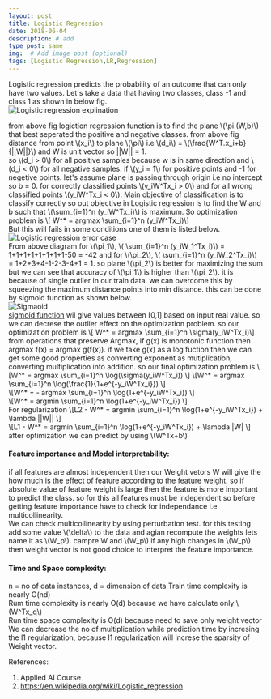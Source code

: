 ```yaml
---
layout: post
title: Logistic Regression
date: 2018-06-04 
description: # add
type_post: same
img:  # Add image post (optional)
tags: [Logistic Regression,LR,Regression]
---
```

Logistic regression predicts the probability of an outcome that can only have two values. Let's take a data that having two classes, class -1 and class 1 as shown in below fig.  
![Logistic regression explination]({{site.baseurl}}/assets/img/log_reg.jpg)    

from above fig logiction regression function is to find the plane \\(\pi (W,b)\\) that best seperated the positive and negative classes. from above fig distance from point \\(x_i\\) to plane \\(\pi\\) i.e \\(d_i\\) = \\(\frac{W^T.x_i+b}{\||W||}\\) and W is unit vector so ||W|| = 1.  
so \\(d_i > 0\\) for all positive samples because w is in same direction and \\(d_i < 0\\) for all negative samples. if \\(y_i = 1\\) for positive points and -1 for negetive points. let's assume plane is passing through origin i.e no intercept so b = 0. for correctly classified points \\(y_iW^Tx_i > 0\\) and for all wrong classified points \\(y_iW^Tx_i < 0\\). Main objective of classification is to classify correctly so out objective in Logistic regression is to find the W and b such that  \\(\sum_{i=1}^n (y_iW^Tx_i)\\) is maximum. 
So optimization problem is \\[ W^* = argmax \sum_{i=1}^n (y_iW^Tx_i)\\]  
But this will fails in some conditions one of them is listed below.   
![Logistic regression error case]({{site.baseurl}}/assets/img/lr_error_case.jpg)    
From above diagram  for \\(\pi_1\\), \\( \sum_{i=1}^n (y_iW_1^Tx_i)\\) = 1+1+1+1+1+1+1+1-50 = -42 and for \\(\pi_2\\), \\( \sum_{i=1}^n (y_iW_2^Tx_i)\\) = 1+2+3+4-1-2-3-4+1 = 1. so plane \\(\pi_2\\) is better for maximizing the sum but we can see that accuracy of \\(\pi_1\\) is higher than \\(\pi_2\\). it is because of single outlier in our train data. we can overcome this by squeezing the maximum distance points into min distance. this can be done by sigmoid function as shown below.  
![Sigmaoid]({{site.baseurl}}/assets/img/sigmoid.jpg)  
[sigmoid function](https://en.wikipedia.org/wiki/Sigmoid_function) wil give values between [0,1] based on input real value. so we can decrese the outlier effect on the optimization problem.
so our optimization problem is \\[ W^* = argmax \sum_{i=1}^n \sigma(y_iW^Tx_i)\\]  
from operations that preserve Argmax, if g(x) is monotonic function then argmax f(x) = argmax g(f(x)). if we take g(x) as a log fuction then we can get some good properties as converting exponent as mutiplication, converting multiplication into addition. so our final optimization problem is \\[W^* = argmax \sum_{i=1}^n \log(\sigma(y_iW^Tx_i)) \\]
\\[W^* = argmax \sum_{i=1}^n \log(\frac{1}{1+e^{-y_iW^Tx_i}}) \\]  
\\[W^* = - argmax \sum_{i=1}^n \log(1+e^{-y_iW^Tx_i}) \\]  
\\[W^* =  argmin \sum_{i=1}^n \log(1+e^{-y_iW^Tx_i}) \\]   
For regularization 
\\[L2 - W^* =  argmin \sum_{i=1}^n \log(1+e^{-y_iW^Tx_i}) + \lambda ||W|| \\]  
\\[L1 - W^* =  argmin \sum_{i=1}^n \log(1+e^{-y_iW^Tx_i}) + \lambda |W| \\] 
after optimization we can predict by using \\(W^Tx+b\\)
#### Feature importance and Model interpretability:  
if all features are almost independent then our Weight vetors W will give the how much is the effect of feature according to the feature weight. so if absolute value of feature weight is large then the feature is more important to predict the class. so for this all features must be independent so before getting feature importance have to check for independance i.e multicollinearity.   
We can check multicollinearity by using perturbation test. for this testing add some value \\(\delta\\) to the data and agian recompute the weights lets name it as \\(W_p\\). campre W and \\(W_p\\)  if any high changes in \\(W_p\\) then weight vector is not good choice to interpret the feature importance.
#### Time and Space complexity:  
n = no of data instances, d = dimension of data
Train time complexity is nearly O(nd)  
Rum time complexity is nearly O(d) because we have calculate only \\(W^Tx_q\\)  
Run time space complexity is O(d) because need to save only weight vector  
We can decrease the no of multiplication while prediction time by incresing the l1 regularization, because l1 regularization will increse the sparsity of Weight vector.     

References:
1. Applied AI Course
2. https://en.wikipedia.org/wiki/Logistic_regression
